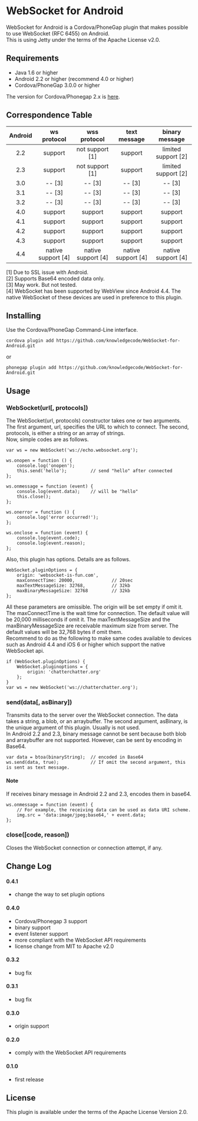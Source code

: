 # WebSocket for Android
WebSocket for Android is a Cordova/PhoneGap plugin that makes possible to use WebSocket (RFC 6455) on Android.  
This is using Jetty under the terms of the Apache License v2.0.  

## Requirements
 - Java 1.6 or higher  
 - Android 2.2 or higher (recommend 4.0 or higher)  
 - Cordova/PhoneGap 3.0.0 or higher  

The version for Cordova/Phonegap 2.x is [here](https://github.com/knowledgecode/WebSocket-for-Android/tree/2.x).  

## Correspondence Table
| Android | ws protocol        | wss protocol       | text message       | binary message      |
|:-------:|:------------------:|:------------------:|:------------------:|:-------------------:|
| 2.2     | support            | not support [1]    | support            | limited support [2] |
| 2.3     | support            | not support [1]    | support            | limited support [2] |
| 3.0     | -- [3]             | -- [3]             | -- [3]             | -- [3]              |
| 3.1     | -- [3]             | -- [3]             | -- [3]             | -- [3]              |
| 3.2     | -- [3]             | -- [3]             | -- [3]             | -- [3]              |
| 4.0     | support            | support            | support            | support             |
| 4.1     | support            | support            | support            | support             |
| 4.2     | support            | support            | support            | support             |
| 4.3     | support            | support            | support            | support             |
| 4.4     | native support [4] | native support [4] | native support [4] | native support [4]  |

[1] Due to SSL issue with Android.  
[2] Supports Base64 encoded data only.  
[3] May work. But not tested.  
[4] WebSocket has been supported by WebView since Android 4.4. The native WebSocket of these devices are used in preference to this plugin.  

## Installing
Use the Cordova/PhoneGap Command-Line interface.  

    cordova plugin add https://github.com/knowledgecode/WebSocket-for-Android.git

or  

    phonegap plugin add https://github.com/knowledgecode/WebSocket-for-Android.git

## Usage
### WebSocket(url[, protocols])
The WebSocket(url, protocols) constructor takes one or two arguments. The first argument, url, specifies the URL to which to connect. The second, protocols, is either a string or an array of strings.  
Now, simple codes are as follows.  

    var ws = new WebSocket('ws://echo.websocket.org');

    ws.onopen = function () {
        console.log('onopen');
        this.send('hello');         // send "hello" after connected
    };

    ws.onmessage = function (event) {
        console.log(event.data);    // will be "hello"
        this.close();
    };

    ws.onerror = function () {
        console.log('error occurred!');
    };

    ws.onclose = function (event) {
        console.log(event.code);
        console.log(event.reason);
    };

Also, this plugin has options. Details are as follows.  

    WebSocket.pluginOptions = {
        origin: 'websocket-is-fun.com',
        maxConnectTime: 20000,              // 20sec
        maxTextMessageSize: 32768,          // 32kb
        maxBinaryMessageSize: 32768         // 32kb
    };

All these parameters are omissible. The origin will be set empty if omit it. The maxConnectTime is the wait time for connection. The default value will be 20,000 milliseconds if omit it. The maxTextMessageSize and the maxBinaryMessageSize are receivable maximum size from server. The default values will be 32,768 bytes if omit them.  
Recommend to do as the following to make same codes available to devices  such as Android 4.4 and iOS 6 or higher which support the native WebSocket api.  

    if (WebSocket.pluginOptions) {
        WebSocket.pluginoptions = {
            origin: 'chatterchatter.org'
        };
    }
    var ws = new WebSocket('ws://chatterchatter.org');

### send(data[, asBinary])
Transmits data to the server over the WebSocket connection. The data takes a string, a blob, or an arraybuffer. The second argument, asBinary, is the unique argument of this plugin. Usually is not used.  
In Android 2.2 and 2.3, binary message cannot be sent because both blob and arraybuffer are not supported. However, can be sent by encoding in Base64.  

    var data = btoa(binaryString);  // encoded in Base64
    ws.send(data, true);            // If omit the second argument, this is sent as text message.

#### Note
If receives binary message in Android 2.2 and 2.3, encodes them in base64.  

    ws.onmessage = function (event) {
        // For example, the receiving data can be used as data URI scheme.
        img.src = 'data:image/jpeg;base64,' + event.data;
    };

### close([code, reason])
Closes the WebSocket connection or connection attempt, if any.  

## Change Log
#### 0.4.1
* change the way to set plugin options  

#### 0.4.0
* Cordova/Phonegap 3 support  
* binary support  
* event listener support  
* more compliant with the WebSocket API requirements  
* license change from MIT to Apache v2.0  

#### 0.3.2
* bug fix

#### 0.3.1
* bug fix

#### 0.3.0
* origin support

#### 0.2.0
* comply with the WebSocket API requirements  

#### 0.1.0
* first release

## License
This plugin is available under the terms of the Apache License Version 2.0.
